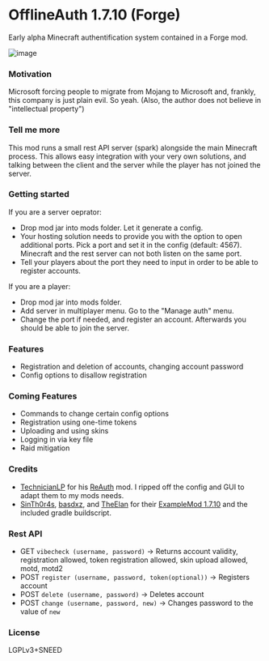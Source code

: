 # OfflineAuth 1.7.10 (Forge)
Early alpha Minecraft authentification system contained in a Forge mod.

![image](https://user-images.githubusercontent.com/19153947/159351094-b181a42b-220e-4fa0-943c-c34063652919.png)

### Motivation
Microsoft forcing people to migrate from Mojang to Microsoft and, frankly, this company is just plain evil. So yeah. (Also, the author does not believe in "intellectual property")

### Tell me more
This mod runs a small rest API server (spark) alongside the main Minecraft process. This allows easy integration with your very own solutions, and talking between the client and the server while the player has not joined the server.

### Getting started
If you are a server oeprator:
* Drop mod jar into mods folder. Let it generate a config.
* Your hosting solution needs to provide you with the option to open additional ports. Pick a port and set it in the config (default: 4567). Minecraft and the rest server can not both listen on the same port.
* Tell your players about the port they need to input in order to be able to register accounts.

If you are a player:
* Drop mod jar into mods folder.
* Add server in multiplayer menu. Go to the "Manage auth" menu.
* Change the port if needed, and register an account. Afterwards you should be able to join the server.

### Features
* Registration and deletion of accounts, changing account password
* Config options to disallow registration

### Coming Features
* Commands to change certain config options
* Registration using one-time tokens
* Uploading and using skins
* Logging in via key file
* Raid mitigation

### Credits
* [TechnicianLP](https://github.com/TechnicianLP) for his [ReAuth](https://github.com/TechnicianLP/ReAuth) mod. I ripped off the config and GUI to adapt them to my mods needs.
* [SinTh0r4s](https://github.com/SinTh0r4s), [basdxz](https://github.com/basdxz), and [TheElan](https://github.com/TheElan) for their [ExampleMod 1.7.10](https://github.com/SinTh0r4s/ExampleMod1.7.10) and the included gradle buildscript.

### Rest API
* GET `vibecheck (username, password)` -> Returns account validity, registration allowed, token registration allowed, skin upload allowed, motd, motd2
* POST `register (username, password, token(optional))` -> Registers account
* POST `delete (username, password)` -> Deletes account
* POST `change (username, password, new)` -> Changes password to the value of `new`

### License
LGPLv3+SNEED
